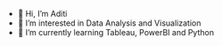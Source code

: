 - 👋 Hi, I’m Aditi 
- 👀 I’m interested in Data Analysis and Visualization
- 🌱 I’m currently learning Tableau, PowerBI and Python

<!---
msaditijoshiGithub/msaditijoshiGithub is a ✨ special ✨ repository because its `README.md` (this file) appears on your GitHub profile.
You can click the Preview link to take a look at your changes.
--->
